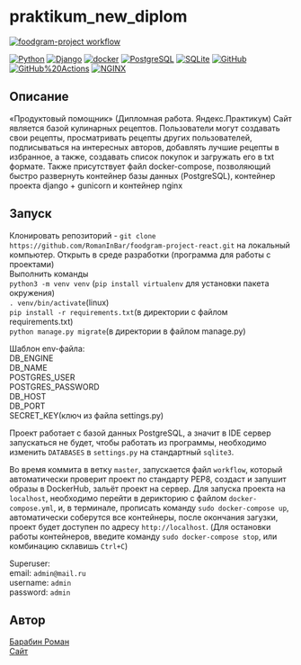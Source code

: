 # praktikum_new_diplom
[![foodgram-project workflow](https://github.com/FadeevDV/foodgram-project-react/actions/workflows/foodgram_project.yml/badge.svg)](https://github.com/RomanInBar/foodgram-project-react/actions/workflows/main.yml)


<p><a href="https://www.python.org/" rel="nofollow"><img src="https://camo.githubusercontent.com/938bc97e6c0351babffcd724243f78c6654833e451efc6ce3f5d66a635727a9c/68747470733a2f2f696d672e736869656c64732e696f2f62616467652f2d507974686f6e2d3436343634363f3f7374796c653d666c61742d737175617265266c6f676f3d507974686f6e" alt="Python" data-canonical-src="https://img.shields.io/badge/-Python-464646??style=flat-square&amp;logo=Python" style="max-width:100%;"></a>
<a href="https://www.djangoproject.com/" rel="nofollow"><img src="https://camo.githubusercontent.com/99e48bebd1b4c03828d16f8625f34439aa7d298ea573dd4e209ea593a769bd06/68747470733a2f2f696d672e736869656c64732e696f2f62616467652f2d446a616e676f2d3436343634363f3f7374796c653d666c61742d737175617265266c6f676f3d446a616e676f" alt="Django" data-canonical-src="https://img.shields.io/badge/-Django-464646??style=flat-square&amp;logo=Django" style="max-width:100%;"></a>
<a href="https://www.docker.com/" rel="nofollow"><img src="https://camo.githubusercontent.com/038c45c7c5f0059723bba28b5b77bd9ac7994c8da774814c8fcb620f4bc61b35/68747470733a2f2f696d672e736869656c64732e696f2f62616467652f2d646f636b65722d3436343634363f3f7374796c653d666c61742d737175617265266c6f676f3d646f636b6572" alt="docker" data-canonical-src="https://img.shields.io/badge/-docker-464646??style=flat-square&amp;logo=docker" style="max-width:100%;"></a>
<a href="https://www.postgresql.org/" rel="nofollow"><img src="https://camo.githubusercontent.com/18b5ef277b89701f948c212d45d3460070037bda9712fe5f1e64315811356ea2/68747470733a2f2f696d672e736869656c64732e696f2f62616467652f2d506f737467726553514c2d3436343634363f3f7374796c653d666c61742d737175617265266c6f676f3d506f737467726553514c" alt="PostgreSQL" data-canonical-src="https://img.shields.io/badge/-PostgreSQL-464646??style=flat-square&amp;logo=PostgreSQL" style="max-width:100%;"></a>
<a href="https://www.sqlite.org/index.html" rel="nofollow"><img src="https://camo.githubusercontent.com/2c46c2b57530e634094dcb5ca341adbd8cc101300fd0968991b2a2700f1ac318/68747470733a2f2f696d672e736869656c64732e696f2f62616467652f2d53514c6974652d3436343634363f3f7374796c653d666c61742d737175617265266c6f676f3d53514c697465" alt="SQLite" data-canonical-src="https://img.shields.io/badge/-SQLite-464646??style=flat-square&amp;logo=SQLite" style="max-width:100%;"></a>
<a href="https://github.com/"><img src="https://camo.githubusercontent.com/ca897bbf26e1c6429197c0c0f53e16f1625eaa99d0bc8caa4934c4b12ece45a1/68747470733a2f2f696d672e736869656c64732e696f2f62616467652f2d4769744875622d3436343634363f3f7374796c653d666c61742d737175617265266c6f676f3d476974487562" alt="GitHub" data-canonical-src="https://img.shields.io/badge/-GitHub-464646??style=flat-square&amp;logo=GitHub" style="max-width:100%;"></a>
<a href="https://github.com/features/actions"><img src="https://camo.githubusercontent.com/b70fe9e64e76d385b8cae9b6366dfba69af953e85d16cf43bb1f9d46fefb1621/68747470733a2f2f696d672e736869656c64732e696f2f62616467652f2d476974487562253230416374696f6e732d3436343634363f3f7374796c653d666c61742d737175617265266c6f676f3d476974487562253230616374696f6e73" alt="GitHub%20Actions" data-canonical-src="https://img.shields.io/badge/-GitHub%20Actions-464646??style=flat-square&amp;logo=GitHub%20actions" style="max-width:100%;"></a>
<a href="https://nginx.org/ru/" rel="nofollow"><img src="https://camo.githubusercontent.com/b9f9edede39c7f898e25e81ce431f7c4b8d0b375c05768fd6916e599fcba219f/68747470733a2f2f696d672e736869656c64732e696f2f62616467652f2d4e47494e582d3436343634363f3f7374796c653d666c61742d737175617265266c6f676f3d4e47494e58" alt="NGINX" data-canonical-src="https://img.shields.io/badge/-NGINX-464646??style=flat-square&amp;logo=NGINX" style="max-width:100%;"></a></p>

## Описание
«Продуктовый помощник» (Дипломная работа. Яндекс.Практикум)
Сайт является базой кулинарных рецептов. Пользователи могут создавать свои рецепты, просматривать рецепты других пользователей, подписываться на интересных авторов, добавлять лучшие рецепты в избранное, а также, создавать список покупок и загружать его в txt формате. Также присутствует файл docker-compose, позволяющий быстро развернуть контейнер базы данных (PostgreSQL), контейнер проекта django + gunicorn и контейнер nginx
## Запуск  
Клонировать репозиторий - `git clone https://github.com/RomanInBar/foodgram-project-react.git` на локальный компьютер.
Открыть в среде разработки (программа для работы с проектами)  
Выполнить команды  
`python3 -m venv venv` (`pip install virtualenv` для установки пакета окружения)  
`. venv/bin/activate`(linux)  
`pip install -r requirements.txt`(в директории с файлом requirements.txt)  
`python manage.py migrate`(в директории в файлом manage.py)  

Шаблон env-файла:  
DB_ENGINE  
DB_NAME  
POSTGRES_USER  
POSTGRES_PASSWORD  
DB_HOST  
DB_PORT  
SECRET_KEY(ключ из файла settings.py)  

Проект работает с базой данных PostgreSQL, а значит в IDE сервер запускаться не будет, чтобы работать из программы, необходимо изменить `DATABASES` в `settings.py` на стандартный `sqlite3`.

Во время коммита в ветку `master`, запускается файл `workflow`, который автоматически проверит проект по стандарту PEP8, создаст и запушит образы в DockerHub, зальёт проект на сервер.
Для запуска проекта на `localhost`, необходимо перейти в дерикторию с файлом `docker-compose.yml`, и, в терминале, прописать команду `sudo docker-compose up`, автоматически соберутся все контейнеры, после окончания загузки, проект будет доступен по адресу `http://localhost`. (Для остановки работы контейнеров, введите команду `sudo docker-compose stop`, или комбинацию склавишь `Ctrl+C`)

Superuser:  
email: `admin@mail.ru`  
username: `admin`   
password: `admin`  

## Автор  
[Барабин Роман](https://github.com/RomanInBar)  
[Сайт](http://62.84.127.47)






